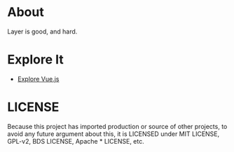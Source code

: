 # About
Layer is good, and hard.

# Explore It
- [Explore Vue.js](VUE_INTERNAL.md)

# LICENSE
Because this project has imported production or source of other projects, to avoid any future argument about this, it is LICENSED under MIT LICENSE, GPL-v2, BDS LICENSE, Apache * LICENSE, etc.
